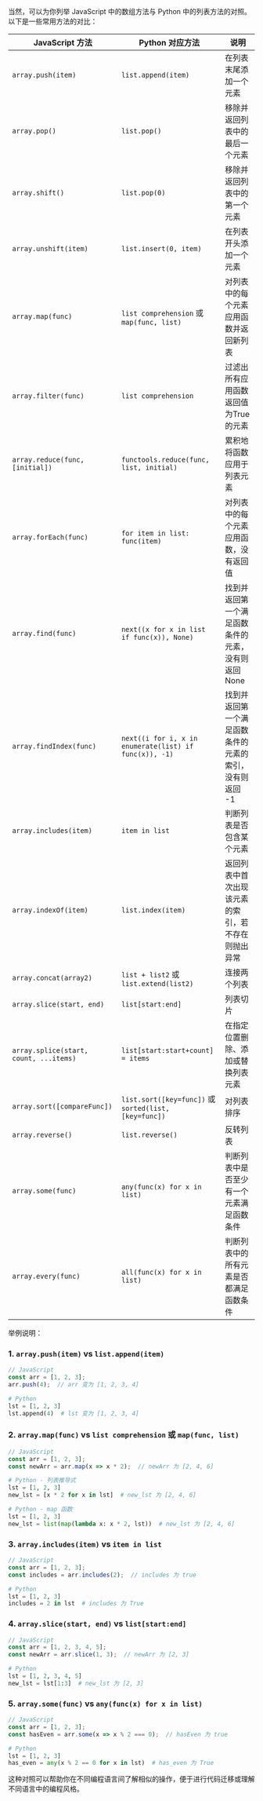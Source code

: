 当然，可以为你列举 JavaScript 中的数组方法与 Python 中的列表方法的对照。以下是一些常用方法的对比：

| JavaScript 方法              | Python 对应方法                    | 说明                                               |
|-----------------------------|-----------------------------------|----------------------------------------------------|
| `array.push(item)`          | `list.append(item)`               | 在列表末尾添加一个元素                              |
| `array.pop()`               | `list.pop()`                      | 移除并返回列表中的最后一个元素                        |
| `array.shift()`             | `list.pop(0)`                     | 移除并返回列表中的第一个元素                          |
| `array.unshift(item)`       | `list.insert(0, item)`            | 在列表开头添加一个元素                               |
| `array.map(func)`           | `list comprehension` 或 `map(func, list)`  | 对列表中的每个元素应用函数并返回新列表                |
| `array.filter(func)`        | `list comprehension`              | 过滤出所有应用函数返回值为True的元素                  |
| `array.reduce(func, [initial])` | `functools.reduce(func, list, initial)` | 累积地将函数应用于列表元素                            |
| `array.forEach(func)`       | `for item in list: func(item)`    | 对列表中的每个元素应用函数，没有返回值                |
| `array.find(func)`          | `next((x for x in list if func(x)), None)` | 找到并返回第一个满足函数条件的元素，没有则返回 None   |
| `array.findIndex(func)`     | `next((i for i, x in enumerate(list) if func(x)), -1)` | 找到并返回第一个满足函数条件的元素的索引，没有则返回 -1 |
| `array.includes(item)`      | `item in list`                    | 判断列表是否包含某个元素                             |
| `array.indexOf(item)`       | `list.index(item)`                | 返回列表中首次出现该元素的索引，若不存在则抛出异常     |
| `array.concat(array2)`      | `list + list2` 或 `list.extend(list2)` | 连接两个列表                                         |
| `array.slice(start, end)`   | `list[start:end]`                 | 列表切片                                             |
| `array.splice(start, count, ...items)` | `list[start:start+count] = items` | 在指定位置删除、添加或替换列表元素                   |
| `array.sort([compareFunc])` | `list.sort([key=func])` 或 `sorted(list, [key=func])` | 对列表排序                                           |
| `array.reverse()`           | `list.reverse()`                  | 反转列表                                             |
| `array.some(func)`          | `any(func(x) for x in list)`      | 判断列表中是否至少有一个元素满足函数条件             |
| `array.every(func)`         | `all(func(x) for x in list)`      | 判断列表中的所有元素是否都满足函数条件               |

举例说明：

### 1. `array.push(item)` vs `list.append(item)`

```javascript
// JavaScript
const arr = [1, 2, 3];
arr.push(4);  // arr 变为 [1, 2, 3, 4]
```

```python
# Python
lst = [1, 2, 3]
lst.append(4)  # lst 变为 [1, 2, 3, 4]
```

### 2. `array.map(func)` vs `list comprehension` 或 `map(func, list)`

```javascript
// JavaScript
const arr = [1, 2, 3];
const newArr = arr.map(x => x * 2);  // newArr 为 [2, 4, 6]
```

```python
# Python - 列表推导式
lst = [1, 2, 3]
new_lst = [x * 2 for x in lst]  # new_lst 为 [2, 4, 6]

# Python - map 函数
lst = [1, 2, 3]
new_lst = list(map(lambda x: x * 2, lst))  # new_lst 为 [2, 4, 6]
```

### 3. `array.includes(item)` vs `item in list`

```javascript
// JavaScript
const arr = [1, 2, 3];
const includes = arr.includes(2);  // includes 为 true
```

```python
# Python
lst = [1, 2, 3]
includes = 2 in lst  # includes 为 True
```

### 4. `array.slice(start, end)` vs `list[start:end]`

```javascript
// JavaScript
const arr = [1, 2, 3, 4, 5];
const newArr = arr.slice(1, 3);  // newArr 为 [2, 3]
```

```python
# Python
lst = [1, 2, 3, 4, 5]
new_lst = lst[1:3]  # new_lst 为 [2, 3]
```

### 5. `array.some(func)` vs `any(func(x) for x in list)`

```javascript
// JavaScript
const arr = [1, 2, 3];
const hasEven = arr.some(x => x % 2 === 0);  // hasEven 为 true
```

```python
# Python
lst = [1, 2, 3]
has_even = any(x % 2 == 0 for x in lst)  # has_even 为 True
```

这种对照可以帮助你在不同编程语言间了解相似的操作，便于进行代码迁移或理解不同语言中的编程风格。
